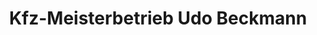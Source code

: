 ---
title: "Kfz-Meisterbetrieb Udo Beckmann"
url: /quickborn/kfz-meisterbetrieb-udo-beckmann/
shop: Autowerkstatt
---
